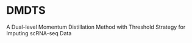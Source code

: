 # DMDTS
A Dual-level Momentum Distillation Method with Threshold Strategy for Imputing scRNA-seq Data
